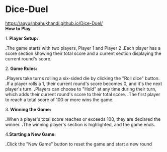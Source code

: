 # Dice-Duel
https://aayushbahukhandi.github.io/Dice-Duel/<br>
<b>How to Play</b><br>

1.<b> Player Setup:</b><br>

<b>.</b>The game starts with two players, Player 1 and Player 2
<b>.</b>Each player has a score section showing their total score and a current section displaying the current round's score.<br>

2.<b> Game Rules:</b><br>

<b>.</b>Players take turns rolling a six-sided die by clicking the "Roll dice" button.
<b>.</b>If a player rolls a 1, their current round's score becomes 0, and it's the next player's turn.
<b>.</b>Players can choose to "Hold" at any time during their turn, which adds their current round's score to their total score.
<b>.</b>The first player to reach a total score of 100 or more wins the game.<br>

3.<b> Winning the Game:</b><br>

<b>.</b>When a player's total score reaches or exceeds 100, they are declared the winner.
<b>.</b>The winning player's section is highlighted, and the game ends.<br>

4.<b>Starting a New Game:</b><br>

<b>.</b>Click the "New Game" button to reset the game and start a new round
